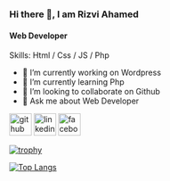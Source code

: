 ### Hi there 👋, I am Rizvi Ahamed
#### Web Developer
<!-- ![Web Developer]([https://www.facebook.com/photo/?fbid=1864773263870069&set=a.113134009034012](https://scontent.fdac24-4.fna.fbcdn.net/v/t39.30808-6/240390671_1482947875385945_2015960967806398293_n.jpg?_nc_cat=103&ccb=1-7&_nc_sid=19026a&_nc_eui2=AeHSwCx7O-m33ZKR3u9E2i-OxcAPLR_mOdPFwA8tH-Y50xAWmPtwcuSO2cAs2LSZ9pPQof6VlKEP2vZlHq0wn2eH&_nc_ohc=crL2Vlp3FQsAX9trbWn&_nc_ht=scontent.fdac24-4.fna&oh=00_AfCiusyJmHHgkRnW-sYVCDxCVUocw7mhrVqQcB4gILyqZA&oe=6403806A)) -->


Skills: Html / Css / JS / Php

- 🔭 I’m currently working on Wordpress 
- 🌱 I’m currently learning Php 
- 👯 I’m looking to collaborate on Github 
- 💬 Ask me about Web Developer 


[<img src='https://cdn.jsdelivr.net/npm/simple-icons@3.0.1/icons/github.svg' alt='github' height='40'>](https://github.com/https://github.com/rizviahamedr)  [<img src='https://cdn.jsdelivr.net/npm/simple-icons@3.0.1/icons/linkedin.svg' alt='linkedin' height='40'>](https://www.linkedin.com/in/https://github.com/rizviahamed/)  [<img src='https://cdn.jsdelivr.net/npm/simple-icons@3.0.1/icons/facebook.svg' alt='facebook' height='40'>](https://www.facebook.com/https://www.facebook.com/rizviahamedr/)  

[![trophy](https://github-profile-trophy.vercel.app/?username=https://github.com/rizviahamedr)](https://github.com/ryo-ma/github-profile-trophy)

[![Top Langs](https://github-readme-stats.vercel.app/api/top-langs/?username=https://github.com/rizviahamedr)](https://github.com/anuraghazra/github-readme-stats)

